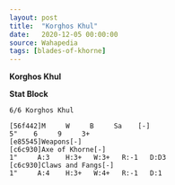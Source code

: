 ```yaml
---
layout: post
title:  "Korghos Khul"
date:   2020-12-05 00:00:00
source: Wahapedia
tags: [blades-of-khorne]
---
```


**Korghos Khul**

**Stat Block**
```
6/6 Korghos Khul
```

```
[56f442]M     W     B     Sa    [-]
5"    6     9     3+    
[e85545]Weapons[-]
[c6c930]Axe of Khorne[-]
1"     A:3    H:3+   W:3+   R:-1   D:D3  
[c6c930]Claws and Fangs[-]
1"     A:4    H:3+   W:4+   R:-1   D:1   
```
    